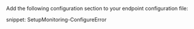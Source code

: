 Add the following configuration section to your endpoint configuration file:

snippet: SetupMonitoring-ConfigureError
